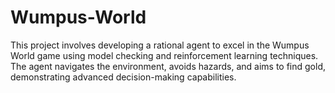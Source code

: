 # Wumpus-World
This project involves developing a rational agent to excel in the Wumpus World game using model checking and reinforcement learning techniques. The agent navigates the environment, avoids hazards, and aims to find gold, demonstrating advanced decision-making capabilities.
